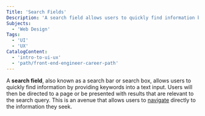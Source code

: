 ```yaml
---
Title: 'Search Fields'
Description: 'A search field allows users to quickly find information by providing keywords into a text input.'
Subjects:
  - 'Web Design'
Tags:
  - 'UI'
  - 'UX'
CatalogContent:
  - 'intro-to-ui-ux'
  - 'path/front-end-engineer-career-path'
---
```


A **search field**, also known as a search bar or search box, allows users to quickly find information by providing keywords into a text input. Users will then be directed to a page or be presented with results that are relevant to the search query. This is an avenue that allows users to [navigate](https://www.codecademy.com/resources/docs/uiux/navigate) directly to the information they seek.
